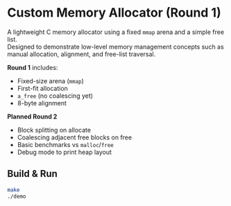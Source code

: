 # Custom Memory Allocator (Round 1)

A lightweight C memory allocator using a fixed `mmap` arena and a simple free list.  
Designed to demonstrate low-level memory management concepts such as manual allocation, alignment, and free-list traversal.

**Round 1** includes:
- Fixed-size arena (`mmap`)
- First-fit allocation
- `a_free` (no coalescing yet)
- 8-byte alignment

**Planned Round 2**
- Block splitting on allocate
- Coalescing adjacent free blocks on free
- Basic benchmarks vs `malloc`/`free`
- Debug mode to print heap layout

## Build & Run
```bash
make
./demo
